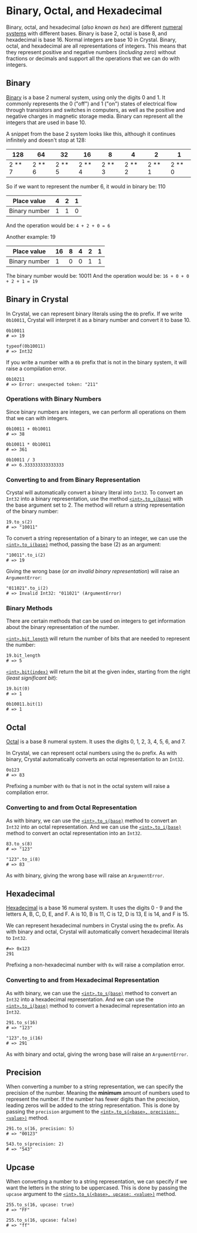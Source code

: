 # Binary, Octal, and Hexadecimal

Binary, octal, and hexadecimal (_also known as hex_) are different [numeral systems][numeral-systems] with different bases.
Binary is base 2, octal is base 8, and hexadecimal is base 16.
Normal integers are base 10 in Crystal.
Binary, octal, and hexadecimal are all representations of integers.
This means that they represent positive and negative numbers (_including zero_) without fractions or decimals and support all the operations that we can do with integers.

## Binary

[Binary][binary] is a base 2 numeral system, using only the digits 0 and 1.
It commonly represents the 0 ("off") and 1 ("on") states of electrical flow through transistors and switches in computers, as well as the positive and negative charges in magnetic storage media.
Binary can represent all the integers that are used in base 10.

A snippet from the base 2 system looks like this, although it continues infinitely and doesn't stop at 128:

| 128      | 64       | 32       | 16       | 8        | 4        | 2        | 1        |
| -------- | -------- | -------- | -------- | -------- | -------- | -------- | -------- |
| 2 \*\* 7 | 2 \*\* 6 | 2 \*\* 5 | 2 \*\* 4 | 2 \*\* 3 | 2 \*\* 2 | 2 \*\* 1 | 2 \*\* 0 |

So if we want to represent the number 6, it would in binary be: 110

| Place value   | 4   | 2   | 1   |
| ------------- | --- | --- | --- |
| Binary number | 1   | 1   | 0   |

And the operation would be: `4 + 2 + 0 = 6`

Another example: 19

| Place value   | 16  | 8   | 4   | 2   | 1   |
| ------------- | --- | --- | --- | --- | --- |
| Binary number | 1   | 0   | 0   | 1   | 1   |

The binary number would be: 10011
And the operation would be: `16 + 0 + 0 + 2 + 1 = 19`

## Binary in Crystal

In Crystal, we can represent binary literals using the `0b` prefix.
If we write `0b10011`, Crystal will interpret it as a binary number and convert it to base 10.

```crystal
0b10011
# => 19

typeof(0b10011)
# => Int32
```

If you write a number with a `0b` prefix that is not in the binary system, it will raise a compilation error.

```crystal
0b10211
# => Error: unexpected token: "211"
```

### Operations with Binary Numbers

Since binary numbers are integers, we can perform all operations on them that we can with integers.

```crystal
0b10011 + 0b10011
# => 38

0b10011 * 0b10011
# => 361

0b10011 / 3
# => 6.333333333333333
```

### Converting to and from Binary Representation

Crystal will automatically convert a binary literal into `Int32`.
To convert an `Int32` into a binary representation, use the method [`<int>.to_s(base)`][to_s] with the base argument set to 2.
The method will return a string representation of the binary number:

```crystal
19.to_s(2)
# => "10011"
```

To convert a string representation of a binary to an integer, we can use the [`<int>.to_i(base)`][to_i] method, passing the base (2) as an argument:

```crystal
"10011".to_i(2)
# => 19
```

Giving the wrong base (_or an invalid binary representation_) will raise an `ArgumentError`:

```crystal
"011021".to_i(2)
# => Invalid Int32: "011021" (ArgumentError)
```

### Binary Methods

There are certain methods that can be used on integers to get information about the binary representation of the number.

[`<int>.bit_length`][bit_length] will return the number of bits that are needed to represent the number:

```crystal
19.bit_length
# => 5
```

[`<int>.bit(index)`][bit] will return the bit at the given index, starting from the right (_least significant bit_):

```crystal
19.bit(0)
# => 1

0b10011.bit(1)
# => 1
```

## Octal

[Octal][octal] is a base 8 numeral system.
It uses the digits 0, 1, 2, 3, 4, 5, 6, and 7.

In Crystal, we can represent octal numbers using the `0o` prefix.
As with binary, Crystal automatically converts an octal representation to an `Int32`.

```crystal
0o123
# => 83
```

Prefixing a number with `0o` that is not in the octal system will raise a compilation error.

### Converting to and from Octal Representation 

As with binary, we can use the [`<int>.to_s(base)`][to_s] method to convert an `Int32` into an octal representation.
And we can use the [`<int>.to_i(base)`][to_s] method to convert an octal representation into an `Int32`.

```crystal
83.to_s(8)
# => "123"

"123".to_i(8)
# => 83
```

As with binary, giving the wrong base will raise an `ArgumentError`.

## Hexadecimal

[Hexadecimal][hexadecimal] is a base 16 numeral system.
It uses the digits 0 - 9 and the letters A, B, C, D, E, and F.
A is 10, B is 11, C is 12, D is 13, E is 14, and F is 15.

We can represent hexadecimal numbers in Crystal using the `0x` prefix.
As with binary and octal, Crystal will automatically convert hexadecimal literals to `Int32`.

```crystal
#=> 0x123
291
```
 
Prefixing a non-hexadecimal number with `0x` will raise a compilation error.

###  Converting to and from Hexadecimal Representation

As with binary, we can use the [`<int>.to_s(base)`][to_i] method to convert an `Int32` into a hexadecimal representation.
And we can use the [`<int>.to_i(base)`][to_s] method to convert a hexadecimal representation into an `Int32`.

```crystal
291.to_s(16)
# => "123"

"123".to_i(16)
# => 291
```

As with binary and octal, giving the wrong base will raise an `ArgumentError`.

## Precision

When converting a number to a string representation, we can specify the precision of the number.
Meaning the **minimum** amount of numbers used to represent the number.
If the number has fewer digits than the precision, leading zeros will be added to the string representation.
This is done by passing the `precision` argument to the [`<int>.to_s(<base>, precision: <value>)`][to_s] method.

```crystal
291.to_s(16, precision: 5)
# => "00123"

543.to_s(precision: 2)
# => "543"
```

## Upcase

When converting a number to a string representation, we can specify if we want the letters in the string to be uppercased.
This is done by passing the `upcase` argument to the [`<int>.to_s(<base>, upcase: <value>)`][to_s] method.

```crystal
255.to_s(16, upcase: true)
# => "FF"

255.to_s(16, upcase: false)
# => "ff"
```

[binary]: https://en.wikipedia.org/wiki/Binary_number
[bit]: https://crystal-lang.org/api/Int.html#bit%28bit%29-instance-method
[bit_length]: https://crystal-lang.org/api/Int.html#bit_length%3AInt32-instance-method
[hexadecimal]: https://en.wikipedia.org/wiki/Hexadecimal
[numeral-systems]: https://en.wikipedia.org/wiki/Numeral_system
[octal]: https://en.wikipedia.org/w
[to_s]: https://crystal-lang.org/api/Int.html#to_s%28base%3AInt%3D10%2C%2A%2Cprecision%3AInt%3D1%2Cupcase%3ABool%3Dfalse%29%3AString-instance-method
[to_i]: https://crystal-lang.org/api/String.html#to_i%28base%3AInt%3D10%2Cwhitespace%3ABool%3Dtrue%2Cunderscore%3ABool%3Dfalse%2Cprefix%3ABool%3Dfalse%2Cstrict%3ABool%3Dtrue%2Cleading_zero_is_octal%3ABool%3Dfalse%29-instance-method
